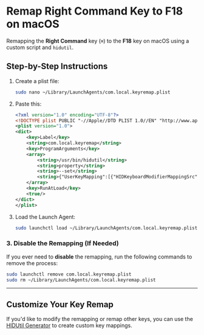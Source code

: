 # Remap Right Command Key to F18 on macOS

Remapping the **Right Command** key (`⌘`) to the **F18** key on macOS using a custom script and `hidutil`. 

## Step-by-Step Instructions

1. Create a plist file:
   ```bash
   sudo nano ~/Library/LaunchAgents/com.local.keyremap.plist
   ```

2. Paste this:
   ```xml
   <?xml version="1.0" encoding="UTF-8"?>
   <!DOCTYPE plist PUBLIC "-//Apple//DTD PLIST 1.0//EN" "http://www.apple.com/DTDs/PropertyList-1.0.dtd">
   <plist version="1.0">
   <dict>
       <key>Label</key>
       <string>com.local.keyremap</string>
       <key>ProgramArguments</key>
       <array>
           <string>/usr/bin/hidutil</string>
           <string>property</string>
           <string>--set</string>
           <string>{"UserKeyMapping":[{"HIDKeyboardModifierMappingSrc":0x700000036,"HIDKeyboardModifierMappingDst":0x70000006F}]}</string>
       </array>
       <key>RunAtLoad</key>
       <true/>
   </dict>
   </plist>
   ```
3. Load the Launch Agent:
   ```bash
   sudo launchctl load ~/Library/LaunchAgents/com.local.keyremap.plist
   ```


### 3. Disable the Remapping (If Needed)

If you ever need to **disable** the remapping, run the following commands to remove the process:

```bash
sudo launchctl remove com.local.keyremap.plist
sudo rm ~/Library/LaunchAgents/com.local.keyremap.plist
```

  
---

## Customize Your Key Remap

If you'd like to modify the remapping or remap other keys, you can use the [HIDUtil Generator](https://hidutil-generator.netlify.app) to create custom key mappings.
